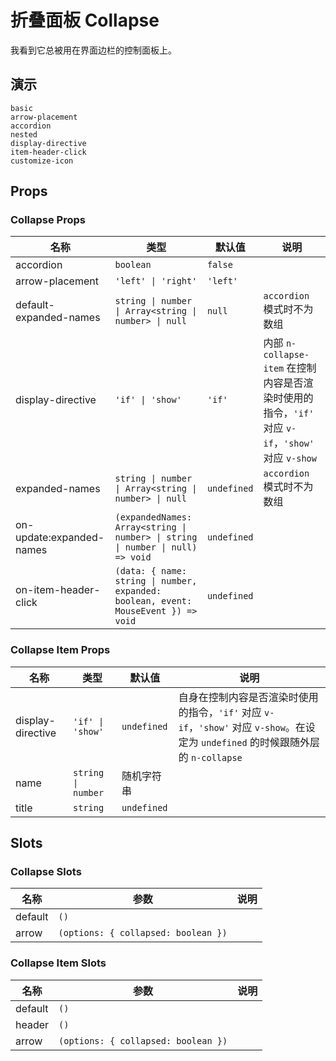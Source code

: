 # 折叠面板 Collapse

我看到它总被用在界面边栏的控制面板上。

## 演示

```demo
basic
arrow-placement
accordion
nested
display-directive
item-header-click
customize-icon
```

## Props

### Collapse Props

| 名称 | 类型 | 默认值 | 说明 |
| --- | --- | --- | --- |
| accordion | `boolean` | `false` |  |
| arrow-placement | `'left' \| 'right'` | `'left'` |  |
| default-expanded-names | `string \| number \| Array<string \| number> \| null` | `null` | `accordion` 模式时不为数组 |
| display-directive | `'if' \| 'show'` | `'if'` | 内部 `n-collapse-item` 在控制内容是否渲染时使用的指令，`'if'` 对应 `v-if`，`'show'` 对应 `v-show` |
| expanded-names | `string \| number \| Array<string \| number> \| null` | `undefined` | `accordion` 模式时不为数组 |
| on-update:expanded-names | `(expandedNames: Array<string \| number> \| string \| number \| null) => void` | `undefined` |  |
| on-item-header-click | `(data: { name: string \| number, expanded: boolean, event: MouseEvent }) => void` | `undefined` |  |

### Collapse Item Props

| 名称 | 类型 | 默认值 | 说明 |
| --- | --- | --- | --- |
| display-directive | `'if' \| 'show'` | `undefined` | 自身在控制内容是否渲染时使用的指令，`'if'` 对应 `v-if`，`'show'` 对应 `v-show`。在设定为 `undefined` 的时候跟随外层的 `n-collapse` |
| name | `string \| number` | 随机字符串 |  |
| title | `string` | `undefined` |  |

## Slots

### Collapse Slots

| 名称    | 参数                                | 说明 |
| ------- | ----------------------------------- | ---- |
| default | `()`                                |      |
| arrow   | `(options: { collapsed: boolean })` |      |

### Collapse Item Slots

| 名称    | 参数                                | 说明 |
| ------- | ----------------------------------- | ---- |
| default | `()`                                |      |
| header  | `()`                                |      |
| arrow   | `(options: { collapsed: boolean })` |      |
